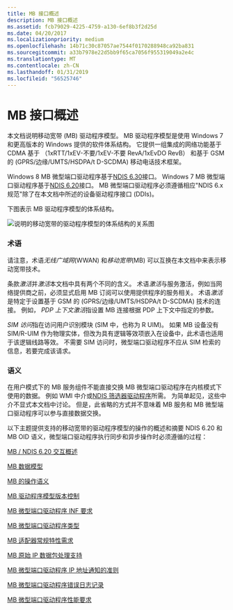 ```yaml
---
title: MB 接口概述
description: MB 接口概述
ms.assetid: fcb79029-4225-4759-a130-6ef8b3f2d25d
ms.date: 04/20/2017
ms.localizationpriority: medium
ms.openlocfilehash: 14b71c30c87057ae7544f0170288948ca92ba831
ms.sourcegitcommit: a33b7978e22d5bb9f65ca7056f955319049a2e4c
ms.translationtype: MT
ms.contentlocale: zh-CN
ms.lasthandoff: 01/31/2019
ms.locfileid: "56525746"
---
```

# <a name="mb-interface-overview"></a>MB 接口概述


本文档说明移动宽带 (MB) 驱动程序模型。 MB 驱动程序模型是使用 Windows 7 和更高版本的 Windows 提供的软件体系结构。 它提供一组集成的网络功能基于 CDMA 基于 （1xRTT/1xEV-不要/1xEV-不要 RevA/1xEvDO RevB） 和基于 GSM 的 (GPRS/边缘/UMTS/HSDPA/t D-SCDMA) 移动电话技术框架。

Windows 8 MB 微型端口驱动程序基于[NDIS 6.30](introduction-to-ndis-6-30.md)接口。 Windows 7 MB 微型端口驱动程序基于[NDIS 6.20](introduction-to-ndis-6-20.md)接口。 MB 微型端口驱动程序必须遵循相应"NDIS 6.x 规范"除了在本文档中所述的设备驱动程序接口 (DDIs)。

下图表示 MB 驱动程序模型的体系结构。

![说明的移动宽带的驱动程序模型的体系结构的关系图](images/wwanarchitecture.png)

### <a name="terminology"></a>术语

请注意，术语*无线广域网*(WWAN) 和*移动宽带*(MB) 可以互换在本文档中来表示移动宽带技术。

条款*激活*并*激活*本文档中具有两个不同的含义。 术语*激活*与服务激活，例如当网络提供商之前，必须显式启用 MB 订阅可以使用提供程序的服务相关。 术语*激活*是特定于设置基于 GSM 的 (GPRS/边缘/UMTS/HSDPA/t D-SCDMA) 技术的连接。 例如， *PDP 上下文激活*指设置 MB 连接根据 PDP 上下文中指定的参数。

*SIM 访问*指在访问用户识别模块 (SIM 中，也称为 R UIM)。 如果 MB 设备没有 SIM/R-UIM 作为物理实体，但改为具有逻辑等效项嵌入在设备中，此术语也适用于该逻辑线路等效。 不需要 SIM 访问时，微型端口驱动程序不应从 SIM 检索的信息，若要完成该请求。

### <a name="semantics"></a>语义

在用户模式下的 MB 服务组件不能直接交换 MB 微型端口驱动程序在内核模式下使用的数据。 例如 WMI 中介或[NDIS 筛选器驱动程序](ndis-filter-drivers2.md)所需。 为简单起见，这些中介不显式本文档中讨论。 但是，此省略的方式并不意味着 MB 服务和 MB 微型端口驱动程序可以参与直接数据交换。

以下主题提供支持的移动宽带的驱动程序模型的操作的概述和摘要 NDIS 6.20 和 MB OID 语义，微型端口驱动程序执行同步和异步操作时必须遵循的过程：

[MB / NDIS 6.20 交互概述](mb---ndis-6-20-interfacing-overview.md)

[MB 数据模型](mb-data-model.md)

[MB 的操作语义](mb-operational-semantics.md)

[MB 驱动程序模型版本控制](mb-driver-model-versioning.md)

[MB 微型端口驱动程序 INF 要求](mb-miniport-driver-inf-requirements.md)

[MB 微型端口驱动程序类型](mb-miniport-driver-types.md)

[MB 适配器常规特性需求](mb-adapter-general-attribute-requirements.md)

[MB 原始 IP 数据包处理支持](mb-raw-ip-packet-processing-support.md)

[MB 微型端口驱动程序 IP 地址通知的准则](guidelines-for-mb-miniport-driver-ip-address-notifications.md)

[MB 微型端口驱动程序错误日志记录](mb-miniport-driver-error-logging.md)

[MB 微型端口驱动程序性能要求](mb-miniport-driver-performance-requirements.md)

 

 





